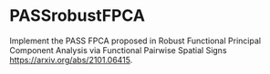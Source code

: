 # PASSrobustFPCA
Implement the PASS FPCA proposed in Robust Functional Principal Component Analysis via Functional Pairwise Spatial Signs https://arxiv.org/abs/2101.06415.
